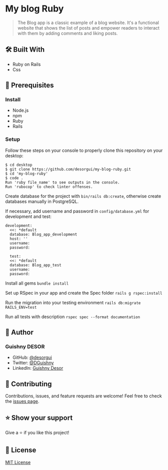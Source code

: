 # My blog Ruby
> The Blog app is a classic example of a blog website. It's a functional website that shows the list of posts and empower readers to interact with them by adding comments and liking posts. 

## 🛠️ Built With


- Ruby on Rails
- Css

## 🧮 Prerequisites

### Install
- Node.js
- npm
- Ruby
- Rails

### Setup

Follow these steps on your console to properly clone this repository on your desktop:

```
$ cd desktop
$ git clone https://github.com/desorgui/my-blog-ruby.git
$ cd 'my-blog-ruby'
$ code .
Run 'ruby file_name' to see outputs in the console.
Run 'rubocop' to check linter offenses.
```

Create database for the project with `bin/rails db:create`, otherwise create databases manually in PostgreSQL.

If necessary, add username and password in `config/database.yml` for development and test:
```
development:
  <<: *default
  database: Blog_app_development
  host: ''
  username:
  password:
  
  test:
  <<: *default
  database: Blog_app_test
  username:
  password:
```

Install all gems `bundle install`

Set up RSpec in your app and create the Spec folder `rails g rspec:install`

Run the migration into your testing environment `rails db:migrate RAILS_ENV=test`

Run all tests with description `rspec spec --format documentation`

## 👤 Author

### Guishny DESOR

- GitHub: [@desorgui](https://github.com/desorgui)
- Twitter: [@DGuishny](https://twitter.com/DGuishny)
- LinkedIn: [Guishny Desor](https://www.linkedin.com/in/guishny-desor-5421a01a9/)

## 🤝 Contributing

Contributions, issues, and feature requests are welcome!
Feel free to check the [issues page](https://github.com/desorgui/my-blog-ruby/issues).

## ⭐️ Show your support

Give a ⭐️ if you like this project!

## 📝 License

[MIT License](./LICENCE.md)

